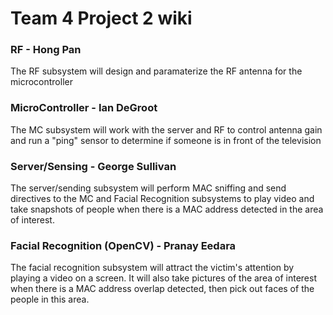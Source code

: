 # Team 4 Project 2 wiki

### RF - Hong Pan
The RF subsystem will design and paramaterize the RF antenna for the microcontroller

### MicroController - Ian DeGroot
The MC subsystem will work with the server and RF to control antenna gain and run a "ping" sensor to determine if someone is in front of the television

### Server/Sensing - George Sullivan
The server/sending subsystem will perform MAC sniffing and send directives to the MC and Facial Recognition subsystems to play video and take snapshots of people when there is a MAC address detected in the area of interest.

### Facial Recognition (OpenCV) - Pranay Eedara
The facial recognition subsystem will attract the victim's attention by playing a video on a screen.  It will also take pictures of the area of interest when there is a MAC address overlap detected, then pick out faces of the people in this area.